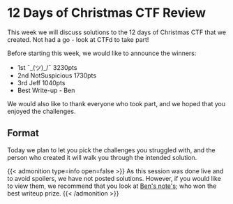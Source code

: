 # 12 Days of Christmas CTF Review


This week we will discuss solutions to the 12 days of Christmas CTF that we created. Not had a go - look at CTFd to take part! 

Before starting this week, we would like to announce the winners:
- 1st ¯\_(ツ)_/¯ 3230pts
- 2nd NotSuspicious 1730pts
- 3rd Jeff 1040pts
- Best Write-up - Ben

We would also like to thank everyone who took part, and we hoped that you enjoyed the challenges.

## Format
Today we plan to let you pick the challenges you struggled with, and the person who created it will walk you through the intended solution.

{{< admonition type=info open=false >}} 
As this session was done live and to avoid spoilers, we have not posted solutions. However, if you would like to view them, we recommend that you look at [Ben's note's](https://blog.benroxbeecox.me/CovChristmasCTF/); who won the best writeup prize. 
{{< /admonition >}}

